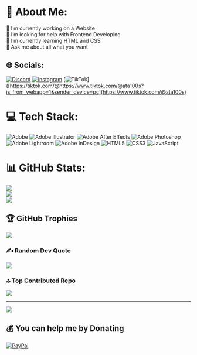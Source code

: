 # 💫 About Me:
🔭 I’m currently working on a Website<br>🤝 I’m looking for help with Frontend Developing<br>🌱 I’m currently learning HTML and CSS<br>💬 Ask me about all what you want


## 🌐 Socials:
[![Discord](https://img.shields.io/badge/Discord-%237289DA.svg?logo=discord&logoColor=white)](https://discord.gg/https://discord.com/users/985715162520641596) [![Instagram](https://img.shields.io/badge/Instagram-%23E4405F.svg?logo=Instagram&logoColor=white)](https://instagram.com/https://www.instagram.com/ata01.1/) [![TikTok](https://img.shields.io/badge/TikTok-%23000000.svg?logo=TikTok&logoColor=white)]([https://tiktok.com/@https://www.tiktok.com/@ata100s?is_from_webapp=1&sender_device=pc](https://www.tiktok.com/@ata100s) 

# 💻 Tech Stack:
![Adobe](https://img.shields.io/badge/adobe-%23FF0000.svg?style=for-the-badge&logo=adobe&logoColor=white) ![Adobe Illustrator](https://img.shields.io/badge/adobe%20illustrator-%23FF9A00.svg?style=for-the-badge&logo=adobe%20illustrator&logoColor=white) ![Adobe After Effects](https://img.shields.io/badge/Adobe%20After%20Effects-9999FF.svg?style=for-the-badge&logo=Adobe%20After%20Effects&logoColor=white) ![Adobe Photoshop](https://img.shields.io/badge/adobe%20photoshop-%2331A8FF.svg?style=for-the-badge&logo=adobe%20photoshop&logoColor=white) ![Adobe Lightroom](https://img.shields.io/badge/Adobe%20Lightroom-31A8FF.svg?style=for-the-badge&logo=Adobe%20Lightroom&logoColor=white) ![Adobe InDesign](https://img.shields.io/badge/Adobe%20InDesign-49021F?style=for-the-badge&logo=adobeindesign&logoColor=FF3366) ![HTML5](https://img.shields.io/badge/html5-%23E34F26.svg?style=for-the-badge&logo=html5&logoColor=white) ![CSS3](https://img.shields.io/badge/css3-%231572B6.svg?style=for-the-badge&logo=css3&logoColor=white) ![JavaScript](https://img.shields.io/badge/javascript-%23323330.svg?style=for-the-badge&logo=javascript&logoColor=%23F7DF1E)
# 📊 GitHub Stats:
![](https://github-readme-stats.vercel.app/api?username=Ata100s&theme=merko&hide_border=false&include_all_commits=false&count_private=false)<br/>
![](https://github-readme-streak-stats.herokuapp.com/?user=Ata100s&theme=merko&hide_border=false)<br/>
![](https://github-readme-stats.vercel.app/api/top-langs/?username=Ata100s&theme=merko&hide_border=false&include_all_commits=false&count_private=false&layout=compact)

## 🏆 GitHub Trophies
![](https://github-profile-trophy.vercel.app/?username=Ata100s&theme=radical&no-frame=false&no-bg=false&margin-w=4)

### ✍️ Random Dev Quote
![](https://quotes-github-readme.vercel.app/api?type=vetical&theme=merko)

### 🔝 Top Contributed Repo
![](https://github-contributor-stats.vercel.app/api?username=Ata100s&limit=5&theme=merko&combine_all_yearly_contributions=true)

---
[![](https://visitcount.itsvg.in/api?id=Ata100s&icon=3&color=0)](https://visitcount.itsvg.in)

  ## 💰 You can help me by Donating
  [![PayPal](https://img.shields.io/badge/PayPal-00457C?style=for-the-badge&logo=paypal&logoColor=white)](https://paypal.me/paypal.me/ata9991) 

  
<!-- Proudly created with GPRM ( https://gprm.itsvg.in ) -->
